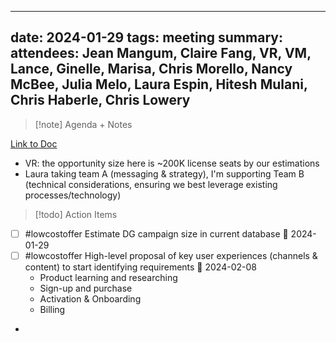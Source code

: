 
---
date: 2024-01-29
tags: meeting
summary: 
attendees: Jean Mangum, Claire Fang, VR, VM, Lance, Ginelle, Marisa, Chris Morello, Nancy McBee, Julia Melo, Laura Espin, Hitesh Mulani, Chris Haberle, Chris Lowery
---

> [!note] Agenda + Notes
> 

[Link to Doc](https://zipstorm-my.sharepoint.com/:w:/g/personal/claire_fang_seekout_com/Edw9oGdUhIlOg16TyKW5DrcBv4fduK5r0z7wAD_jcS6_8A?e=6ODWxO&wdLOR=c179D2CB6-10FB-554C-88E7-8A0EF8972B06)

* VR: the opportunity size here is ~200K license seats by our estimations
* Laura taking team A (messaging & strategy), I'm supporting Team B (technical considerations, ensuring we best leverage existing processes/technology)

> [!todo] Action Items

- [ ] #lowcostoffer Estimate DG campaign size in current database 🛫 2024-01-29 
- [ ] #lowcostoffer High-level proposal of key user experiences (channels & content) to start identifying requirements 🛫 2024-02-08 
	- Product learning and researching
	- Sign-up and purchase
	- Activation & Onboarding
	- Billing
- 